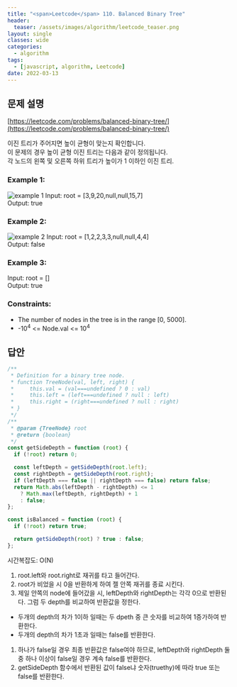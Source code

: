 ```yaml
---
title: "<span>Leetcode</span> 110. Balanced Binary Tree"
header:
  teaser: /assets/images/algorithm/leetcode_teaser.png
layout: single
classes: wide
categories:
  - algorithm
tags:
  - [javascript, algorithm, Leetcode]
date: 2022-03-13
---
```


## 문제 설명

[https://leetcode.com/problems/balanced-binary-tree/](https://leetcode.com/problems/balanced-binary-tree/)

이진 트리가 주어지면 높이 균형이 맞는지 확인합니다.  
이 문제의 경우 높이 균형 이진 트리는 다음과 같이 정의됩니다.  
각 노드의 왼쪽 및 오른쪽 하위 트리가 높이가 1 이하인 이진 트리.

### Example 1:

![example 1](https://assets.leetcode.com/uploads/2020/10/06/balance_1.jpg)
Input: root = [3,9,20,null,null,15,7]  
Output: true

### Example 2:

![example 2](https://assets.leetcode.com/uploads/2020/10/06/balance_2.jpg)
Input: root = [1,2,2,3,3,null,null,4,4]  
Output: false

### Example 3:

Input: root = []  
Output: true

### Constraints:

- The number of nodes in the tree is in the range [0, 5000].
- -10<sup>4</sup> <= Node.val <= 10<sup>4</sup>

## 답안

```javascript
/**
 * Definition for a binary tree node.
 * function TreeNode(val, left, right) {
 *     this.val = (val===undefined ? 0 : val)
 *     this.left = (left===undefined ? null : left)
 *     this.right = (right===undefined ? null : right)
 * }
 */
/**
 * @param {TreeNode} root
 * @return {boolean}
 */
const getSideDepth = function (root) {
  if (!root) return 0;

  const leftDepth = getSideDepth(root.left);
  const rightDepth = getSideDepth(root.right);
  if (leftDepth === false || rightDepth === false) return false;
  return Math.abs(leftDepth - rightDepth) <= 1
    ? Math.max(leftDepth, rightDepth) + 1
    : false;
};

const isBalanced = function (root) {
  if (!root) return true;

  return getSideDepth(root) ? true : false;
};
```

시간복잡도: O(N)

1. root.left와 root.right로 재귀를 타고 들어간다.
1. root가 비었을 시 0을 반환하게 하여 젤 안쪽 재귀를 종료 시킨다.
1. 제일 안쪽의 node에 들어갔을 시, leftDepth와 rightDepth는 각각 0으로 반환된다. 그럼 두 depth를 비교하여 반환값을 정한다.

- 두개의 depth의 차가 1이하 일때는 두 dpeth 중 큰 숫자를 비교하여 1증가하여 반환한다.
- 두개의 depth의 차가 1초과 일때는 false를 반환한다.

1. 하나가 false일 경우 최종 반환값은 false여야 하므로, leftDepth와 rightDepth 둘 중 하나 이상이 false일 경우 계속 false를 반환한다.
1. getSideDepth 함수에서 반환된 값이 false냐 숫자(truethy)에 따라 true 또는 false를 반환한다.
